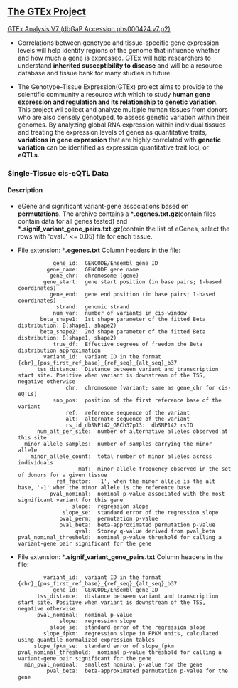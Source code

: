## [The GTEx Project](https://www.gtexportal.org/home/documentationPage)

[GTEx Analysis V7 (dbGaP Accession phs000424.v7.p2)](https://www.gtexportal.org/home/datasets#datasetDiv1)

* Correlations between genotype and tissue-specific gene expression levels will help identify regions of the genome that influence whether and how much a gene is expressed. GTEx will help researchers to understand **inherited susceptibility to disease** and will be a resource database and tissue bank for many studies in future.

* The Genotype-Tissue Expression(GTEx) project aims to provide to the scientific community a resource with which to study **human gene expression and regulation and its relationship to genetic variation**. This project wil collect and analyze multiple human tissues from donors who are also densely genotyped, to assess genetic variation within their genomes. By analyzing global RNA expression within individual tissues and treating the expression levels of genes as quantitative traits, **variations in gene expression** that are highly correlated with **genetic variation** can be identified as expression quantitative trait loci, or **eQTLs**.

### Single-Tissue cis-eQTL Data

#### Description

* eGene and significant variant-gene associations based on **permutations**. The archive contains a ***.egenes.txt.gz**(contain files contain data for all genes tested) and ***.signif_variant_gene_pairs.txt.gz**(contain the list of eGenes, select the rows with 'qvalu' <= 0.05) file for each tissue.


* File extension: ***.egenes.txt**
  Column headers in the file:

                 gene_id:  GENCODE/Ensembl gene ID
               gene_name:  GENCODE gene name
                gene_chr:  chromosome (gene)
              gene_start:  gene start position (in base pairs; 1-based coordinates)
                gene_end:  gene end position (in base pairs; 1-based coordinates)
                  strand:  genomic strand
                 num_var:  number of variants in cis-window
             beta_shape1:  1st shape parameter of the fitted Beta distribution: B(shape1, shape2)
             beta_shape2:  2nd shape parameter of the fitted Beta distribution: B(shape1, shape2)
                 true_df:  Effective degrees of freedom the Beta distribution approximation
              variant_id:  variant ID in the format {chr}_{pos_first_ref_base}_{ref_seq}_{alt_seq}_b37
            tss_distance:  Distance between variant and transcription start site. Positive when variant is downstream of the TSS, negative otherwise
                     chr:  chromosome (variant; same as gene_chr for cis-eQTLs)
                 snp_pos:  position of the first reference base of the variant
                     ref:  reference sequence of the variant
                     alt:  alternate sequence of the variant
                     rs_id_dbSNP142_GRCh37p13:  dbSNP142 rsID
            num_alt_per_site:  number of alternative alleles observed at this site
        minor_allele_samples:  number of samples carrying the minor allele
          minor_allele_count:  total number of minor alleles across individuals
                         maf:  minor allele frequency observed in the set of donors for a given tissue
                  ref_factor:  '1', when the minor allele is the alt base, '-1' when the minor allele is the reference base
                pval_nominal:  nominal p-value associated with the most significant variant for this gene
                       slope:  regression slope
                    slope_se:  standard error of the regression slope
                   pval_perm:  permutation p-value
                   pval_beta:  beta-approximated permutation p-value
                        qval:  Storey q-value derived from pval_beta
      pval_nominal_threshold:  nominal p-value threshold for calling a variant-gene pair significant for the gene



* File extension: ***.signif_variant_gene_pairs.txt**
  Column headers in the file:

              variant_id:  variant ID in the format {chr}_{pos_first_ref_base}_{ref_seq}_{alt_seq}_b37
                 gene_id:  GENCODE/Ensembl gene ID
            tss_distance:  distance between variant and transcription start site. Positive when variant is downstream of the TSS, negative otherwise
            pval_nominal:  nominal p-value
                   slope:  regression slope
                slope_se:  standard error of the regression slope
              slope_fpkm:  regression slope in FPKM units, calculated using quantile normalized expression tables
           slope_fpkm_se:  standard error of slope_fpkm
      pval_nominal_threshold:  nominal p-value threshold for calling a variant-gene pair significant for the gene
        min_pval_nominal:  smallest nominal p-value for the gene
               pval_beta:  beta-approximated permutation p-value for the gene
    
                 

